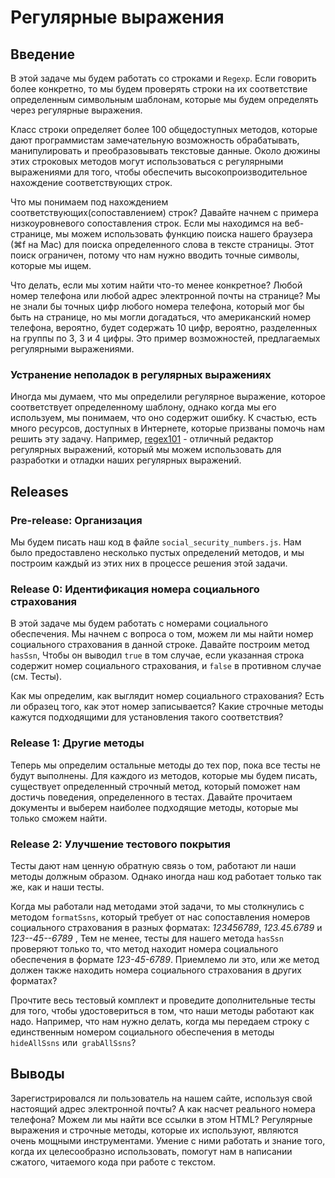 # Регулярные выражения

## Введение

В этой задаче мы будем работать со строками и `Regexp`. Если говорить более конкретно, то мы будем проверять строки на их соответствие определенным символьным шаблонам, которые мы будем определять через регулярные выражения.

Класс строки определяет более 100 общедоступных методов, которые дают программистам замечательную возможность обрабатывать, манипулировать и преобразовывать текстовые данные. Около дюжины этих строковых методов могут использоваться с регулярными выражениями для того, чтобы обеспечить высокопроизводительное нахождение соответствующих строк.

Что мы понимаем под нахождением соответствующих(сопоставлением) строк? Давайте начнем с примера низкоуровневого сопоставления строк. Если мы находимся на веб-странице, мы можем использовать функцию поиска нашего браузера (⌘f на Mac) для поиска определенного слова в тексте страницы. Этот поиск ограничен, потому что нам нужно вводить точные символы, которые мы ищем.

Что делать, если мы хотим найти что-то менее конкретное? Любой номер телефона или любой адрес электронной почты на странице? Мы не знали бы точных цифр любого номера телефона, который мог бы быть на странице, но мы могли догадаться, что американский номер телефона, вероятно, будет содержать 10 цифр, вероятно, разделенных на группы по 3, 3 и 4 цифры. Это пример возможностей, предлагаемых регулярными выражениями.

### Устранение неполадок в регулярных выражениях

Иногда мы думаем, что мы определили регулярное выражение, которое соответствует определенному шаблону, однако когда мы его используем, мы понимаем, что оно содержит ошибку. К счастью, есть много ресурсов, доступных в Интернете, которые призваны помочь нам решить эту задачу. Например, [regex101](https://regex101.com/) - отличный редактор регулярных выражений, который мы можем использовать для разработки и отладки наших регулярных выражений.


## Releases

### Pre-release: Организация

Мы будем писать наш код в файле `social_security_numbers.js`. Нам было предоставлено несколько пустых определений методов, и мы построим каждый из этих них в процессе решения этой задачи.

### Release 0: Идентификация номера социального страхования

В этой задаче мы будем работать с номерами социального обеспечения. Мы начнем с вопроса о том, можем ли мы найти номер социального страхования в данной строке. Давайте построим метод `hasSsn`, Чтобы он выводил `true` в том случае, если указанная строка содержит номер социального страхования, и `false` в противном случае (см. Тесты).

Как мы определим, как выглядит номер социального страхования? Есть ли образец того, как этот номер записывается? Какие строчные методы кажутся подходящими для установления такого соответствия?


### Release 1: Другие методы

Теперь мы определим остальные методы до тех пор, пока все тесты не будут выполнены. Для каждого из методов, которые мы будем писать, существует определенный строчный метод, который поможет нам достичь поведения, определенного в тестах. Давайте прочитаем документы и выберем наиболее подходящие методы, которые мы только сможем найти.


### Release 2: Улучшение тестового покрытия

Тесты дают нам ценную обратную связь о том, работают ли наши методы должным образом. Однако иногда наш код работает только так же, как и наши тесты.

Когда мы работали над методами этой задачи, то мы столкнулись с методом `formatSsns`, который требует от нас сопоставления номеров социального страхования в разных форматах: *123456789*, *123.45.6789* и *123--45--6789* , Тем не менее, тесты для нашего метода `hasSsn` проверяют только то, что метод находит номера социального обеспечения в формате *123-45-6789*. Приемлемо ли это, или же метод должен также находить номера социального страхования в других форматах?

Прочтите весь тестовый комплект и проведите дополнительные тесты для того, чтобы удостовериться в том, что наши методы работают как надо. Например, что нам нужно делать, когда мы передаем строку с единственным номером социального обеспечения в методы `hideAllSsns` или` grabAllSsns`?

## Выводы

Зарегистрировался ли пользователь на нашем сайте, используя свой настоящий адрес электронной почты? А как насчет реального номера телефона? Можем ли мы найти все ссылки в этом HTML? Регулярные выражения и строчные методы, которые их используют, являются очень мощными инструментами. Умение с ними работать и знание того, когда их целесообразно использовать, помогут нам в написании сжатого, читаемого кода при работе с текстом.
